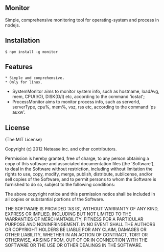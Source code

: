 ## Monitor

Simple, comprehensive monitoring tool for operating-system and process in nodejs.

## Installation
	$ npm install -g monitor

## Features

	* Simple and comprehensive. 
	* Only for linux.
  * SystemMonitor aims to monitor system info, such as hostname, loadAvg, mem, CPU(I/O), DISK(O/I) etc,
    according to the command 'iostat';
  * ProcessMonitor aims to monitor process info, such as serverId, serverType, cpu%, mem%, vsz, rss etc,
    according to the command 'ps auxw'.

## License

(The MIT License)

Copyright (c) 2012 Netease inc. and other contributors.

Permission is hereby granted, free of charge, to any person obtaining
a copy of this software and associated documentation files (the
'Software'), to deal in the Software without restriction, including
without limitation the rights to use, copy, modify, merge, publish,
distribute, sublicense, and/or sell copies of the Software, and to
permit persons to whom the Software is furnished to do so, subject to
the following conditions:

The above copyright notice and this permission notice shall be
included in all copies or substantial portions of the Software.

THE SOFTWARE IS PROVIDED 'AS IS', WITHOUT WARRANTY OF ANY KIND,
EXPRESS OR IMPLIED, INCLUDING BUT NOT LIMITED TO THE WARRANTIES OF
MERCHANTABILITY, FITNESS FOR A PARTICULAR PURPOSE AND NONINFRINGEMENT.
IN NO EVENT SHALL THE AUTHORS OR COPYRIGHT HOLDERS BE LIABLE FOR ANY
CLAIM, DAMAGES OR OTHER LIABILITY, WHETHER IN AN ACTION OF CONTRACT,
TORT OR OTHERWISE, ARISING FROM, OUT OF OR IN CONNECTION WITH THE
SOFTWARE OR THE USE OR OTHER DEALINGS IN THE SOFTWARE.
